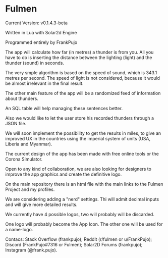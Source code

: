 # Fulmen
Current Version: v0.1.4.3-beta

Written in Lua with Solar2d Engine

Programmed entirely by FrankPujo

The app will calculate how far (in metres) a thunder is from you. All you have to do is inserting the distance between the lighting (light) and the thunder (sound) in seconds.

The very smple algorithm is based on the speed of sound, which is 343.1 metres per second. The speed of light is not considered, because it would be almost irrelevant in the final result.

The other main feature of the app will be a randomized feed of information about thunders.

An SQL table will help managing these sentences better.

Also we would like to let the user store his recorded thunders through a JSON file.

We will soon implement the possibility to get the results in miles, to give an improved UX in the countries using the imperial system of units (USA, Liberia and Myanmar).

The current design of the app has been made with free online tools or the Corona Simulator.

Open to any kind of collaboration, we are also looking for designers to improve the app graphics and create the definitive logo.

On the main repository there is an html file with the main links to the Fulmen Project and my profiles.

We are considering adding a "nerd" settings. Thi will admit decimal inputs and will give more detailed results.

We currently have 4 possible logos, two will probably will be discarded.

One logo will probably become the App Icon. The other one will be used for a name-logo.

Contacs:
Stack Overflow (frankpujo);
Reddit (r/fulmen or u/FrankPujo);
Discord (FrankPujo#7316 or Fulmen);
Solar2D Forums (frankpujo);
Instagram (@frank.pujo).
